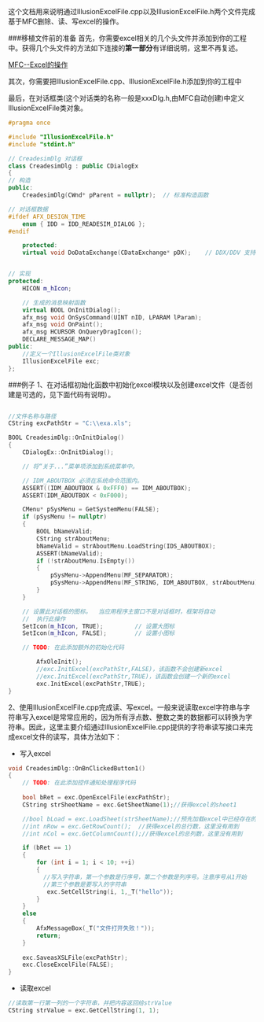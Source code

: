 这个文档用来说明通过IllusionExcelFile.cpp以及IllusionExcelFile.h两个文件完成基于MFC删除、读、写excel的操作。

###移植文件前的准备
首先，你需要excel相关的几个头文件并添加到你的工程中。获得几个头文件的方法如下连接的**第一部分**有详细说明，这里不再复述。

[MFC--Excel的操作](https://www.cnblogs.com/tongye/p/10212901.html)

其次，你需要把IllusionExcelFile.cpp、IllusionExcelFile.h添加到你的工程中

最后，在对话框类(这个对话类的名称一般是xxxDlg.h,由MFC自动创建)中定义IllusionExcelFile类对象。

```c++
#pragma once

#include "IllusionExcelFile.h"
#include "stdint.h"

// CreadesimDlg 对话框
class CreadesimDlg : public CDialogEx
{
// 构造
public:
	CreadesimDlg(CWnd* pParent = nullptr);	// 标准构造函数

// 对话框数据
#ifdef AFX_DESIGN_TIME
	enum { IDD = IDD_READESIM_DIALOG };
#endif

	protected:
	virtual void DoDataExchange(CDataExchange* pDX);	// DDX/DDV 支持


// 实现
protected:
	HICON m_hIcon;

	// 生成的消息映射函数
	virtual BOOL OnInitDialog();
	afx_msg void OnSysCommand(UINT nID, LPARAM lParam);
	afx_msg void OnPaint();
	afx_msg HCURSOR OnQueryDragIcon();
	DECLARE_MESSAGE_MAP()
public:
    //定义一个IllusionExcelFile类对象
	IllusionExcelFile exc;
};

```

###例子
1、在对话框初始化函数中初始化excel模块以及创建excel文件（是否创建是可选的，见下面代码有说明）。

```c++

//文件名称与路径
CString excPathStr = "C:\\exa.xls";

BOOL CreadesimDlg::OnInitDialog()
{
	CDialogEx::OnInitDialog();

	// 将“关于...”菜单项添加到系统菜单中。

	// IDM_ABOUTBOX 必须在系统命令范围内。
	ASSERT((IDM_ABOUTBOX & 0xFFF0) == IDM_ABOUTBOX);
	ASSERT(IDM_ABOUTBOX < 0xF000);

	CMenu* pSysMenu = GetSystemMenu(FALSE);
	if (pSysMenu != nullptr)
	{
		BOOL bNameValid;
		CString strAboutMenu;
		bNameValid = strAboutMenu.LoadString(IDS_ABOUTBOX);
		ASSERT(bNameValid);
		if (!strAboutMenu.IsEmpty())
		{
			pSysMenu->AppendMenu(MF_SEPARATOR);
			pSysMenu->AppendMenu(MF_STRING, IDM_ABOUTBOX, strAboutMenu);
		}
	}

	// 设置此对话框的图标。  当应用程序主窗口不是对话框时，框架将自动
	//  执行此操作
	SetIcon(m_hIcon, TRUE);			// 设置大图标
	SetIcon(m_hIcon, FALSE);		// 设置小图标

	// TODO: 在此添加额外的初始化代码

        AfxOleInit();
        //exc.InitExcel(excPathStr,FALSE)，该函数不会创建新excel
        //exc.InitExcel(excPathStr,TRUE)，该函数会创建一个新的excel
        exc.InitExcel(excPathStr,TRUE);
}
```

2、使用IllusionExcelFile.cpp完成读、写excel。一般来说读取excel字符串与字符串写入excel是常常应用的，因为所有浮点数、整数之类的数据都可以转换为字符串。因此，这里主要介绍通过IllusionExcelFile.cpp提供的字符串读写接口来完成excel文件的读写，具体方法如下：

 - 写入excel
```c++
void CreadesimDlg::OnBnClickedButton1()
{
	// TODO: 在此添加控件通知处理程序代码
	
	bool bRet = exc.OpenExcelFile(excPathStr);
	CString strSheetName = exc.GetSheetName(1);//获得excel的sheet1

	//bool bLoad = exc.LoadSheet(strSheetName);//预先加载excel中已经存在的数据，加快数据读取工作
	//int nRow = exc.GetRowCount();  //获得excel的总行数，这里没有用到
	//int nCol = exc.GetColumnCount();//获得excel的总列数，这里没有用到

	if (bRet == 1)
	{
        for (int i = 1; i < 10; ++i)
        {
          //写入字符串，第一个参数是行序号，第二个参数是列序号。注意序号从1开始
          //第三个参数是要写入的字符串
           exc.SetCellString(i, 1,_T("hello"));
        }
	}
	else
	{
		AfxMessageBox(_T("文件打开失败！"));
		return;
	}
	
	exc.SaveasXSLFile(excPathStr);
	exc.CloseExcelFile(FALSE);
}
```

 - 读取excel
```c++
//读取第一行第一列的一个字符串，并把内容返回给strValue
CString strValue = exc.GetCellString(1, 1);
```
